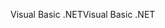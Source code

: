 <span data-ttu-id="78b05-101">Visual Basic .NET</span><span class="sxs-lookup"><span data-stu-id="78b05-101">Visual Basic .NET</span></span>